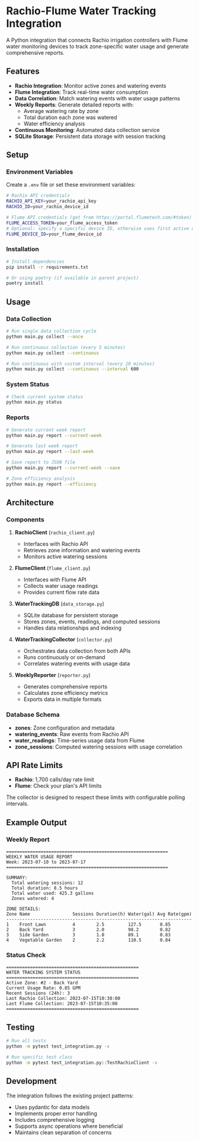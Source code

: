 # Rachio-Flume Water Tracking Integration

A Python integration that connects Rachio irrigation controllers with Flume water monitoring devices to track zone-specific water usage and generate comprehensive reports.

## Features

- **Rachio Integration**: Monitor active zones and watering events
- **Flume Integration**: Track real-time water consumption 
- **Data Correlation**: Match watering events with water usage patterns
- **Weekly Reports**: Generate detailed reports with:
  - Average watering rate by zone
  - Total duration each zone was watered
  - Water efficiency analysis
- **Continuous Monitoring**: Automated data collection service
- **SQLite Storage**: Persistent data storage with session tracking

## Setup

### Environment Variables

Create a `.env` file or set these environment variables:

```bash
# Rachio API credentials
RACHIO_API_KEY=your_rachio_api_key
RACHIO_ID=your_rachio_device_id

# Flume API credentials (get from https://portal.flumetech.com/#token)
FLUME_ACCESS_TOKEN=your_flume_access_token
# Optional: specify a specific device ID, otherwise uses first active device
FLUME_DEVICE_ID=your_flume_device_id
```

### Installation

```bash
# Install dependencies
pip install -r requirements.txt

# Or using poetry (if available in parent project)
poetry install
```

## Usage

### Data Collection

```bash
# Run single data collection cycle
python main.py collect --once

# Run continuous collection (every 5 minutes)
python main.py collect --continuous

# Run continuous with custom interval (every 10 minutes)
python main.py collect --continuous --interval 600
```

### System Status

```bash
# Check current system status
python main.py status
```

### Reports

```bash
# Generate current week report
python main.py report --current-week

# Generate last week report  
python main.py report --last-week

# Save report to JSON file
python main.py report --current-week --save

# Zone efficiency analysis
python main.py report --efficiency
```

## Architecture

### Components

1. **RachioClient** (`rachio_client.py`)
   - Interfaces with Rachio API
   - Retrieves zone information and watering events
   - Monitors active watering sessions

2. **FlumeClient** (`flume_client.py`)
   - Interfaces with Flume API
   - Collects water usage readings
   - Provides current flow rate data

3. **WaterTrackingDB** (`data_storage.py`)
   - SQLite database for persistent storage
   - Stores zones, events, readings, and computed sessions
   - Handles data relationships and indexing

4. **WaterTrackingCollector** (`collector.py`)
   - Orchestrates data collection from both APIs
   - Runs continuously or on-demand
   - Correlates watering events with usage data

5. **WeeklyReporter** (`reporter.py`)
   - Generates comprehensive reports
   - Calculates zone efficiency metrics
   - Exports data in multiple formats

### Database Schema

- **zones**: Zone configuration and metadata
- **watering_events**: Raw events from Rachio API
- **water_readings**: Time-series usage data from Flume
- **zone_sessions**: Computed watering sessions with usage correlation

## API Rate Limits

- **Rachio**: 1,700 calls/day rate limit
- **Flume**: Check your plan's API limits

The collector is designed to respect these limits with configurable polling intervals.

## Example Output

### Weekly Report
```
=============================================================
WEEKLY WATER USAGE REPORT
Week: 2023-07-10 to 2023-07-17
=============================================================

SUMMARY:
  Total watering sessions: 12
  Total duration: 8.5 hours
  Total water used: 425.3 gallons
  Zones watered: 4

ZONE DETAILS:
Zone Name                Sessions Duration(h) Water(gal) Avg Rate(gpm)
----------------------------------------------------------------------
1    Front Lawn          4        2.5         127.5       0.85    
2    Back Yard           3        2.0         98.2        0.82
3    Side Garden         3        1.8         89.1        0.83  
4    Vegetable Garden    2        2.2         110.5       0.84
```

### Status Check
```
==================================================
WATER TRACKING SYSTEM STATUS
==================================================
Active Zone: #2 - Back Yard
Current Usage Rate: 0.85 GPM
Recent Sessions (24h): 3
Last Rachio Collection: 2023-07-15T10:30:00
Last Flume Collection: 2023-07-15T10:35:00
==================================================
```

## Testing

```bash
# Run all tests
python -m pytest test_integration.py -v

# Run specific test class
python -m pytest test_integration.py::TestRachioClient -v
```

## Development

The integration follows the existing project patterns:
- Uses pydantic for data models
- Implements proper error handling
- Includes comprehensive logging
- Supports async operations where beneficial
- Maintains clean separation of concerns